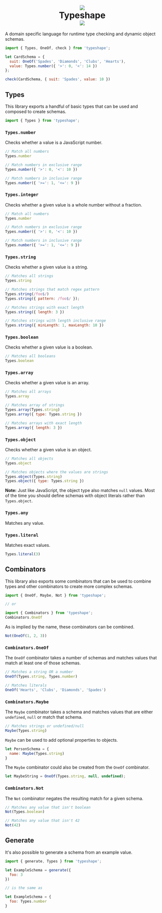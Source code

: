 
<h1 align="center">
  <img src="http://i.imgur.com/rE9S6VY.png" /><br />
  Typeshape<br />
  <img src="https://travis-ci.org/danprince/typeshape.svg?branch=master" />
</h1>

A domain specific language for runtime type checking and dynamic object schemas.

```js
import { Types, OneOf, check } from 'typeshape';

let CardSchema = {
  suit: OneOf('Spades', 'Diamonds', 'Clubs', 'Hearts'),
  value: Types.number({ '>': 0, '<': 14 })
};

check(CardSchema, { suit: 'Spades', value: 10 })
```

## Types
This library exports a handful of basic types that can be used and composed to create schemas.

```js
import { Types } from 'typeshape';
```

### `Types.number`
Checks whether a value is a JavaScript number.

```js
// Match all numbers
Types.number

// Match numbers in exclusive range
Types.number({ '>': 0, '<': 10 })

// Match numbers in inclusive range
Types.number({ '>=': 1, '<=': 9 })
```

### `Types.integer`
Checks whether a given value is a whole number without a fraction.

```js
// Match all numbers
Types.number

// Match numbers in exclusive range
Types.number({ '>': 0, '<': 10 })

// Match numbers in inclusive range
Types.number({ '>=': 1, '<=': 9 })
```

### `Types.string`
Checks whether a given value is a string.

```js
// Matches all strings
Types.string

// Matches strings that match regex pattern
Types.string(/foo$/)
Types.string({ pattern: /foo$/ });

// Matches strings with exact length
Types.string({ length: 3 })

// Matches strings with length inclusive range
Types.string({ minLength: 1, maxLength: 10 })
```

### `Types.boolean`
Checks whether a given value is a boolean.

```js
// Matches all booleans
Types.boolean
```

### `Types.array`
Checks whether a given value is an array.

```js
// Matches all arrays
Types.array

// Matches array of strings
Types.array(Types.string)
Types.array({ type: Types.string })

// Matches arrays with exact length
Types.array({ length: 3 })
```

### `Types.object`
Checks whether a given value is an object.

```js
// Matches all objects
Types.object

// Matches objects where the values are strings
Types.object(Types.string)
Types.object({ type: Types.string })
```

__Note:__ Just like JavaScript, the object type also matches `null` values. Most of the time you should define schemas with object literals rather than `Types.object`.

### `Types.any`
Matches any value.

### `Types.literal`
Matches exact values.

```js
Types.literal(3)
```

## Combinators
This library also exports some combinators that can be used to combine types and other combinators to create more complex schemas.

```js
import { OneOf, Maybe, Not } from 'typeshape';

// or

import { Combinators } from 'typeshape';
Combinators.OneOf
```

As is implied by the name, these combinators can be combined.

```js
Not(OneOf(1, 2, 3))
```

### `Combinators.OneOf`
The `OneOf` combinator takes a number of schemas and matches values that match at least one of those schemas.

```js
// Matches a string OR a number
OneOf(Types.string, Types.number)

// Matches literals
OneOf('Hearts', 'Clubs', 'Diamonds', 'Spades')
```

### `Combinators.Maybe`
The `Maybe` combinator takes a schema and matches values that are either `undefined`, `null` or match that schema.

```js
// Matches strings or undefined/null
Maybe(Types.string)
```

`Maybe` can be used to add optional properties to objects.

```js
let PersonSchema = {
  name: Maybe(Types.string)
}
```

The `Maybe` combinator could also be created from the `OneOf` combinator.

```js
let MaybeString = OneOf(Types.string, null, undefined);
```

### `Combinators.Not`
The `Not` combinator negates the resulting match for a given schema.

```js
// Matches any value that isn't boolean
Not(Types.boolean)

// Matches any value that isn't 42
Not(42)
```

## Generate
It's also possible to generate a schema from an example value.

```js
import { generate, Types } from 'typeshape';

let ExampleSchema = generate({
  foo: 3
})

// is the same as

let ExampleSchema = {
  foo: Types.number
}
```

